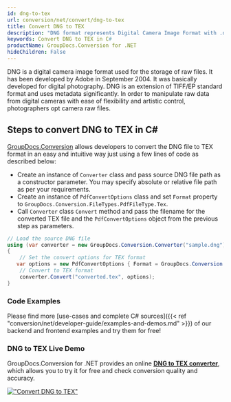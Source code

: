 ```yaml
---
id: dng-to-tex
url: conversion/net/convert/dng-to-tex
title: Convert DNG to TEX
description: "DNG format represents Digital Camera Image Format with .dng extension. Learn how to convert DNG to TEX file programmatically in C# language using GroupDocs.Conversion for .NET library."
keywords: Convert DNG to TEX in C#
productName: GroupDocs.Conversion for .NET
hideChildren: False
---
```


DNG is a digital camera image format used for the storage of raw files. It has been developed by Adobe in September 2004. It was basically developed for digital photography. DNG is an extension of TIFF/EP standard format and uses metadata significantly. In order to manipulate raw data from digital cameras with ease of flexibility and artistic control, photographers opt camera raw files.

## Steps to convert DNG to TEX in C#

[GroupDocs.Conversion](https://products.groupdocs.com/conversion/net) allows developers to convert the DNG file to TEX format in an easy and intuitive way just using a few lines of code as described below:

* Create an instance of `Converter` class and pass source DNG file path as a constructor parameter. You may specify absolute or relative file path as per your requirements. 
* Create an instance of `PdfConvertOptions` class and set `Format` property to `GroupDocs.Conversion.FileTypes.PdfFileType.Tex`.
* Call `Converter` class `Convert` method and pass the filename for the converted TEX file and the `PdfConvertOptions` object from the previous step as parameters.

```csharp
// Load the source DNG file
using (var converter = new GroupDocs.Conversion.Converter("sample.dng"))
{
    // Set the convert options for TEX format
   var options = new PdfConvertOptions { Format = GroupDocs.Conversion.FileTypes.PdfFileType.Tex };
    // Convert to TEX format
    converter.Convert("converted.tex", options);
}
```

### Code Examples

Please find more [use-cases and complete C# sources]({{< ref "conversion/net/developer-guide/examples-and-demos.md" >}}) of our backend and frontend examples and try them for free!

### DNG to TEX Live Demo

GroupDocs.Conversion for .NET provides an online [**DNG to TEX converter**](https://products.groupdocs.app/conversion/dng-to-tex), which allows you to try it for free and check conversion quality and accuracy.

[!["Convert DNG to TEX"](conversion/net/images/convert-to-tex/convert-dng-to-tex.png)](https://products.groupdocs.app/conversion/dng-to-tex)